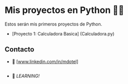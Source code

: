 # Mis proyectos en Python 👨‍💻

Estos serán mis primeros proyectos de Python.

- [Proyecto 1: Calculadora Basica] (Calculadora.py)


## Contacto
- :email: [www.linkedin.com/in/mdotel]

##
- :rocket: *LEARNING!*